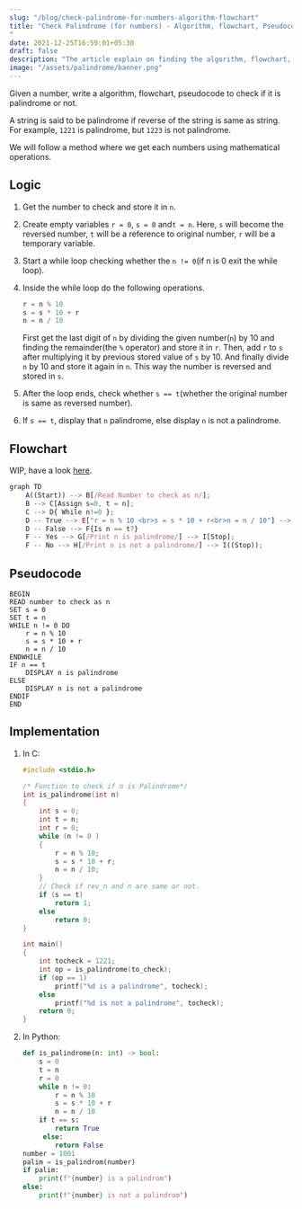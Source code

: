 ```yaml
---
slug: "/blog/check-palindrome-for-numbers-algorithm-flowchart"
title: "Check Palindrome (for numbers) - Algorithm, flowchart, Pseudocode, Implementation
"
date: 2021-12-25T16:59:01+05:30
draft: false
description: "The article explain on finding the algorithm, flowchart, pseudocode and implementation of checking whether a given number is a palindrome in C and Python."
image: "/assets/palindrome/banner.png"
---
```


Given a number, write a algorithm, flowchart, pseudocode to check if it is palindrome or not. 

A string is said to be palindrome if reverse of the string is same as string. For example, `1221` is palindrome, but `1223` is not palindrome.

We will follow a method where we get each numbers using mathematical operations.


## Logic

1. Get the number to check and store it in `n`.

2. Create empty variables `r = 0`, `s = 0` and`t = n`. Here, `s` will become the reversed number, `t` will be a reference to original number, `r` will be a temporary variable.

3. Start a while loop checking whether the `n != 0`(if n is 0 exit the while loop). 

4. Inside the while loop do the following operations.

   ```python
   r = n % 10
   s = s * 10 + r
   n = n / 10
   ```

   First get the last digit of `n` by dividing the given number(`n`) by 10 and finding the remainder(the `%` operator) and store it in `r`. Then, add `r` to `s` after multiplying it by previous stored value of `s` by 10. And finally divide `n` by 10 and store it again in `n`. This way the number is reversed and stored in `s`.

5. After the loop ends, check whether `s == t`(whether the original number is same as reversed number).
6. If `s == t`, display that `n` palindrome, else display `n` is not a palindrome.

## Flowchart

WIP, have a look [here](https://mermaid-js.github.io/mermaid-live-editor/view/#eyJjb2RlIjoiZ3JhcGggVERcbiAgICBBKChTdGFydCkpIC0tPiBCWy9SZWFkIE51bWJlciB0byBjaGVjayBhcyBuL107XG4gICAgQiAtLT4gQ1tBc3NpZ24gcz0wLCB0ID0gbl07XG4gICAgQyAtLT4gRHsgV2hpbGUgbiE9MCB9OyBcbiAgICBEIC0tIFRydWUgLS0-IEVbXCJyID0gbiAlIDEwIDxicj5zID0gcyAqIDEwICsgcjxicj5uID0gbiAvIDEwXCJdIC0tPiBEXG4gICAgRCAtLSBGYWxzZSAtLT4gRntJcyBuID09IHQ_fVxuICAgIEYgLS0gWWVzIC0tPiBHWy9QcmludCBuIGlzIHBhbGluZHJvbWUvXSAtLT4gSVtTdG9wXTtcbiAgICBGIC0tIE5vIC0tPiBIWy9QcmludCBuIGlzIG5vdCBhIHBhbGluZHJvbWUvXSAtLT4gSSgoU3RvcCkpOyIsIm1lcm1haWQiOiJ7XG4gIFwidGhlbWVcIjogXCJkYXJrXCJcbn0iLCJ1cGRhdGVFZGl0b3IiOnRydWUsImF1dG9TeW5jIjp0cnVlLCJ1cGRhdGVEaWFncmFtIjp0cnVlfQ).

```js
graph TD
    A((Start)) --> B[/Read Number to check as n/];
    B --> C[Assign s=0, t = n];
    C --> D{ While n!=0 }; 
    D -- True --> E["r = n % 10 <br>s = s * 10 + r<br>n = n / 10"] --> D
    D -- False --> F{Is n == t?}
    F -- Yes --> G[/Print n is palindrome/] --> I[Stop];
    F -- No --> H[/Print n is not a palindrome/] --> I((Stop));
```

## Pseudocode

```pseudocode
BEGIN
READ number to check as n
SET s = 0
SET t = n
WHILE n != 0 DO
	r = n % 10
	s = s * 10 + r
	n = n / 10
ENDWHILE
IF n == t
	DISPLAY n is palindrome
ELSE
	DISPLAY n is not a palindrome
ENDIF
END
```

## Implementation

1. In C:

   ```c
   #include <stdio.h>
   
   /* Function to check if n is Palindrome*/
   int is_palindrome(int n)
   {
       int s = 0;
       int t = n;
       int r = 0;
       while (n != 0 )
       {
           r = n % 10;
           s = s * 10 + r;
           n = n / 10;
       }
       // Check if rev_n and n are same or not.
       if (s == t)
           return 1;
       else
           return 0;
   }
   
   int main()
   {
       int tocheck = 1221;
       int op = is_palindrome(to_check);
       if (op == 1)
           printf("%d is a palindrome", tocheck);
       else
           printf("%d is not a palindrome", tocheck);
       return 0;
   }
   ```

2. In Python:

   ```python
   def is_palindrome(n: int) -> bool:
       s = 0
       t = n
       r = 0
       while n != 0:
           r = n % 10
           s = s * 10 + r
           n = n / 10
       if t == s:
           return True
      	else:
           return False
   number = 1001
   palim = is_palindrom(number)
   if palim:
       print(f"{number} is a palindrom")
   else:
       print(f"{number} is not a palindrom")
   ```

   
